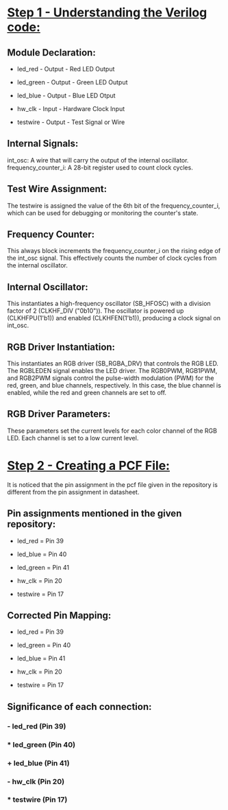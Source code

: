 # <ins> Step 1 - Understanding the Verilog code: <ins>
## Module Declaration:
- led_red - Output - Red LED Output
* led_green - Output - Green LED Output
+ led_blue - Output - Blue LED Otput
- hw_clk - Input - Hardware Clock Input
* testwire - Output - Test Signal or Wire
## Internal Signals:
int_osc: A wire that will carry the output of the internal oscillator.
frequency_counter_i: A 28-bit register used to count clock cycles.
## Test Wire Assignment:
The testwire is assigned the value of the 6th bit of the frequency_counter_i, which can be used for debugging or monitoring the counter's state.
## Frequency Counter:
This always block increments the frequency_counter_i on the rising edge of the int_osc signal. This effectively counts the number of clock cycles from the internal oscillator.
## Internal Oscillator:
This instantiates a high-frequency oscillator (SB_HFOSC) with a division factor of 2 (CLKHF_DIV ("0b10")). The oscillator is powered up (CLKHFPU(1'b1)) and enabled (CLKHFEN(1'b1)), producing a clock signal on int_osc.
## RGB Driver Instantiation:
This instantiates an RGB driver (SB_RGBA_DRV) that controls the RGB LED. The RGBLEDEN signal enables the LED driver. The RGB0PWM, RGB1PWM, and RGB2PWM signals control the pulse-width modulation (PWM) for the red, green, and blue channels, respectively. In this case, the blue channel is enabled, while the red and green channels are set to off.
## RGB Driver Parameters:
These parameters set the current levels for each color channel of the RGB LED. Each channel is set to a low current level.

# <ins> Step 2 - Creating a PCF File: </ins>
It is noticed that the pin assignment in the pcf file given in the repository is different from the pin assignment in datasheet.
## Pin assignments mentioned in the given repository:
- led_red = Pin 39
* led_blue = Pin 40
+ led_green = Pin 41
- hw_clk = Pin 20
* testwire = Pin 17
## Corrected Pin Mapping:
- led_red = Pin 39
* led_green = Pin 40
+ led_blue = Pin 41
- hw_clk = Pin 20
* testwire = Pin 17
## Significance of each connection:
### - led_red (Pin 39)
### * led_green (Pin 40)
### + led_blue (Pin 41)
### - hw_clk (Pin 20)
### * testwire (Pin 17)
